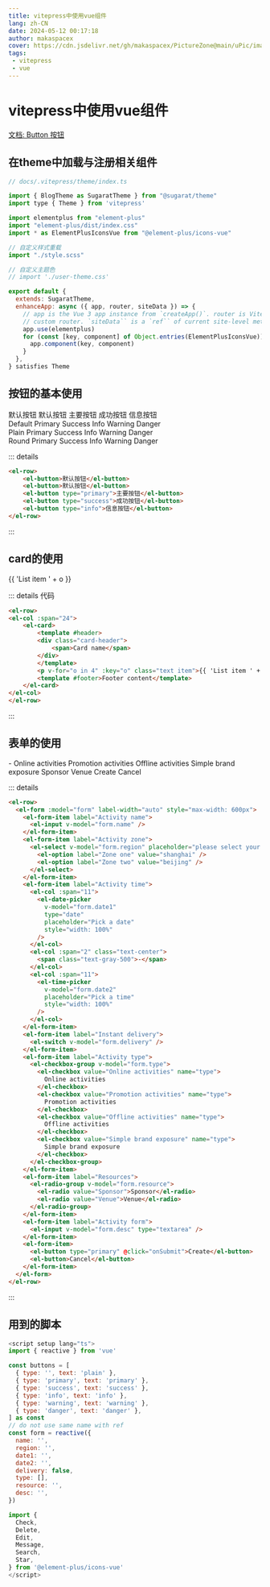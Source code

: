 ```yaml
---
title: vitepress中使用vue组件
lang: zh-CN
date: 2024-05-12 00:17:18
author: makaspacex
cover: https://cdn.jsdelivr.net/gh/makaspacex/PictureZone@main/uPic/image_1715406883833.png
tags:
 - vitepress
 - vue
---
```

# vitepress中使用vue组件

[文档: Button 按钮](https://cn.element-plus.org/zh-CN/component/button.html)


## 在theme中加载与注册相关组件
```js
// docs/.vitepress/theme/index.ts

import { BlogTheme as SugaratTheme } from "@sugarat/theme"
import type { Theme } from 'vitepress'

import elementplus from "element-plus"
import "element-plus/dist/index.css"
import * as ElementPlusIconsVue from "@element-plus/icons-vue"

// 自定义样式重载
import "./style.scss"

// 自定义主题色
// import './user-theme.css'

export default {
  extends: SugaratTheme,
  enhanceApp: async ({ app, router, siteData }) => {
    // app is the Vue 3 app instance from `createApp()`. router is VitePress'
    // custom router. `siteData`` is a `ref`` of current site-level metadata.
    app.use(elementplus)
    for (const [key, component] of Object.entries(ElementPlusIconsVue)) {
      app.component(key, component)
    }
  },
} satisfies Theme
```

## 按钮的基本使用
<el-row>
    <el-button>默认按钮</el-button>
    <el-button>默认按钮</el-button>
    <el-button type="primary">主要按钮</el-button>
    <el-button type="success">成功按钮</el-button>
    <el-button type="info">信息按钮</el-button>
</el-row>
<el-row>
  <div class="mb-4">
    <el-button>Default</el-button>
    <el-button type="primary">Primary</el-button>
    <el-button type="success">Success</el-button>
    <el-button type="info">Info</el-button>
    <el-button type="warning">Warning</el-button>
    <el-button type="danger">Danger</el-button>
  </div>

  <div class="mb-4">
    <el-button plain>Plain</el-button>
    <el-button type="primary" plain>Primary</el-button>
    <el-button type="success" plain>Success</el-button>
    <el-button type="info" plain>Info</el-button>
    <el-button type="warning" plain>Warning</el-button>
    <el-button type="danger" plain>Danger</el-button>
  </div>

  <div class="mb-4">
    <el-button round>Round</el-button>
    <el-button type="primary" round>Primary</el-button>
    <el-button type="success" round>Success</el-button>
    <el-button type="info" round>Info</el-button>
    <el-button type="warning" round>Warning</el-button>
    <el-button type="danger" round>Danger</el-button>
  </div>

  <div>
    <el-button :icon="Search" circle />
    <el-button type="primary" :icon="Edit" circle />
    <el-button type="success" :icon="Check" circle />
    <el-button type="info" :icon="Message" circle />
    <el-button type="warning" :icon="Star" circle />
    <el-button type="danger" :icon="Delete" circle />
  </div>
</el-row>


::: details
```html
<el-row>
    <el-button>默认按钮</el-button>
    <el-button>默认按钮</el-button>
    <el-button type="primary">主要按钮</el-button>
    <el-button type="success">成功按钮</el-button>
    <el-button type="info">信息按钮</el-button>
</el-row>
```
:::

## card的使用
<el-row>
<el-col :span="24">
    <el-card>
        <template #header>
        <div class="card-header">
            <span>Card name</span>
        </div>
        </template>
        <p v-for="o in 4" :key="o" class="text item">{{ 'List item ' + o }}</p>
        <template #footer>Footer content</template>
    </el-card>
</el-col>
</el-row>

::: details 代码
```html
<el-row>
<el-col :span="24">
    <el-card>
        <template #header>
        <div class="card-header">
            <span>Card name</span>
        </div>
        </template>
        <p v-for="o in 4" :key="o" class="text item">{{ 'List item ' + o }}</p>
        <template #footer>Footer content</template>
    </el-card>
</el-col>
</el-row>
```
:::

## 表单的使用
<el-row>
  <el-form :model="form" label-width="auto" style="max-width: 600px">
    <el-form-item label="Activity name">
      <el-input v-model="form.name" />
    </el-form-item>
    <el-form-item label="Activity zone">
      <el-select v-model="form.region" placeholder="please select your zone">
        <el-option label="Zone one" value="shanghai" />
        <el-option label="Zone two" value="beijing" />
      </el-select>
    </el-form-item>
    <el-form-item label="Activity time">
      <el-col :span="11">
        <el-date-picker
          v-model="form.date1"
          type="date"
          placeholder="Pick a date"
          style="width: 100%"
        />
      </el-col>
      <el-col :span="2" class="text-center">
        <span class="text-gray-500">-</span>
      </el-col>
      <el-col :span="11">
        <el-time-picker
          v-model="form.date2"
          placeholder="Pick a time"
          style="width: 100%"
        />
      </el-col>
    </el-form-item>
    <el-form-item label="Instant delivery">
      <el-switch v-model="form.delivery" />
    </el-form-item>
    <el-form-item label="Activity type">
      <el-checkbox-group v-model="form.type">
        <el-checkbox value="Online activities" name="type">
          Online activities
        </el-checkbox>
        <el-checkbox value="Promotion activities" name="type">
          Promotion activities
        </el-checkbox>
        <el-checkbox value="Offline activities" name="type">
          Offline activities
        </el-checkbox>
        <el-checkbox value="Simple brand exposure" name="type">
          Simple brand exposure
        </el-checkbox>
      </el-checkbox-group>
    </el-form-item>
    <el-form-item label="Resources">
      <el-radio-group v-model="form.resource">
        <el-radio value="Sponsor">Sponsor</el-radio>
        <el-radio value="Venue">Venue</el-radio>
      </el-radio-group>
    </el-form-item>
    <el-form-item label="Activity form">
      <el-input v-model="form.desc" type="textarea" />
    </el-form-item>
    <el-form-item>
      <el-button type="primary" @click="onSubmit">Create</el-button>
      <el-button>Cancel</el-button>
    </el-form-item>
  </el-form>
 </el-row>

::: details
```html
<el-row>
  <el-form :model="form" label-width="auto" style="max-width: 600px">
    <el-form-item label="Activity name">
      <el-input v-model="form.name" />
    </el-form-item>
    <el-form-item label="Activity zone">
      <el-select v-model="form.region" placeholder="please select your zone">
        <el-option label="Zone one" value="shanghai" />
        <el-option label="Zone two" value="beijing" />
      </el-select>
    </el-form-item>
    <el-form-item label="Activity time">
      <el-col :span="11">
        <el-date-picker
          v-model="form.date1"
          type="date"
          placeholder="Pick a date"
          style="width: 100%"
        />
      </el-col>
      <el-col :span="2" class="text-center">
        <span class="text-gray-500">-</span>
      </el-col>
      <el-col :span="11">
        <el-time-picker
          v-model="form.date2"
          placeholder="Pick a time"
          style="width: 100%"
        />
      </el-col>
    </el-form-item>
    <el-form-item label="Instant delivery">
      <el-switch v-model="form.delivery" />
    </el-form-item>
    <el-form-item label="Activity type">
      <el-checkbox-group v-model="form.type">
        <el-checkbox value="Online activities" name="type">
          Online activities
        </el-checkbox>
        <el-checkbox value="Promotion activities" name="type">
          Promotion activities
        </el-checkbox>
        <el-checkbox value="Offline activities" name="type">
          Offline activities
        </el-checkbox>
        <el-checkbox value="Simple brand exposure" name="type">
          Simple brand exposure
        </el-checkbox>
      </el-checkbox-group>
    </el-form-item>
    <el-form-item label="Resources">
      <el-radio-group v-model="form.resource">
        <el-radio value="Sponsor">Sponsor</el-radio>
        <el-radio value="Venue">Venue</el-radio>
      </el-radio-group>
    </el-form-item>
    <el-form-item label="Activity form">
      <el-input v-model="form.desc" type="textarea" />
    </el-form-item>
    <el-form-item>
      <el-button type="primary" @click="onSubmit">Create</el-button>
      <el-button>Cancel</el-button>
    </el-form-item>
  </el-form>
</el-row>

```
:::


## 用到的脚本
```js
<script setup lang="ts">
import { reactive } from 'vue'

const buttons = [
  { type: '', text: 'plain' },
  { type: 'primary', text: 'primary' },
  { type: 'success', text: 'success' },
  { type: 'info', text: 'info' },
  { type: 'warning', text: 'warning' },
  { type: 'danger', text: 'danger' },
] as const
// do not use same name with ref
const form = reactive({
  name: '',
  region: '',
  date1: '',
  date2: '',
  delivery: false,
  type: [],
  resource: '',
  desc: '',
})

import {
  Check,
  Delete,
  Edit,
  Message,
  Search,
  Star,
} from '@element-plus/icons-vue'
</script>
```

<script setup lang="ts">
import { reactive } from 'vue'

const buttons = [
  { type: '', text: 'plain' },
  { type: 'primary', text: 'primary' },
  { type: 'success', text: 'success' },
  { type: 'info', text: 'info' },
  { type: 'warning', text: 'warning' },
  { type: 'danger', text: 'danger' },
] as const
// do not use same name with ref
const form = reactive({
  name: '',
  region: '',
  date1: '',
  date2: '',
  delivery: false,
  type: [],
  resource: '',
  desc: '',
})

import {
  Check,
  Delete,
  Edit,
  Message,
  Search,
  Star,
} from '@element-plus/icons-vue'
</script>
